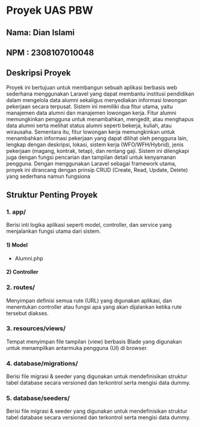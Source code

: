 # Proyek UAS PBW
## Nama: Dian Islami
## NPM : 2308107010048

## Deskripsi Proyek
Proyek ini bertujuan untuk membangun sebuah aplikasi berbasis web sederhana menggunakan Laravel yang dapat membantu institusi pendidikan dalam mengelola data alumni sekaligus menyediakan informasi lowongan pekerjaan secara terpusat. Sistem ini memiliki dua fitur utama, yaitu manajemen data alumni dan manajemen lowongan kerja. Fitur alumni memungkinkan pengguna untuk menambahkan, mengedit, atau menghapus data alumni serta melihat status alumni seperti bekerja, kuliah, atau wirausaha. Sementara itu, fitur lowongan kerja memungkinkan untuk menambahkan informasi pekerjaan yang dapat dilihat oleh pengguna lain, lengkap dengan deskripsi, lokasi, sistem kerja (WFO/WFH/Hybrid), jenis pekerjaan (magang, kontrak, tetap), dan rentang gaji. Sistem ini dilengkapi juga dengan fungsi pencarian dan tampilan detail untuk kenyamanan pengguna. Dengan menggunakan Laravel sebagai framework utama, proyek ini dirancang dengan prinsip CRUD (Create, Read, Update, Delete) yang sederhana namun fungsiona

## Struktur Penting Proyek
### 1. app/
Berisi inti logika aplikasi seperti model, controller, dan service yang menjalankan fungsi utama dari sistem.
#### 1) Model
* Alumni.php
#### 2) Controller
### 2. routes/
Menyimpan definisi semua rute (URL) yang digunakan aplikasi, dan menentukan controller atau fungsi apa yang akan dijalankan ketika rute tersebut diakses.
### 3. resources/views/
Tempat menyimpan file tampilan (view) berbasis Blade yang digunakan untuk menampilkan antarmuka pengguna (UI) di browser.
### 4. database/migrations/
Berisi file migrasi & seeder yang digunakan untuk mendefinisikan struktur tabel database secara versioned dan terkontrol serta mengisi data dummy.
### 5. database/seeders/
Berisi file migrasi & seeder yang digunakan untuk mendefinisikan struktur tabel database secara versioned dan terkontrol serta mengisi data dummy.
